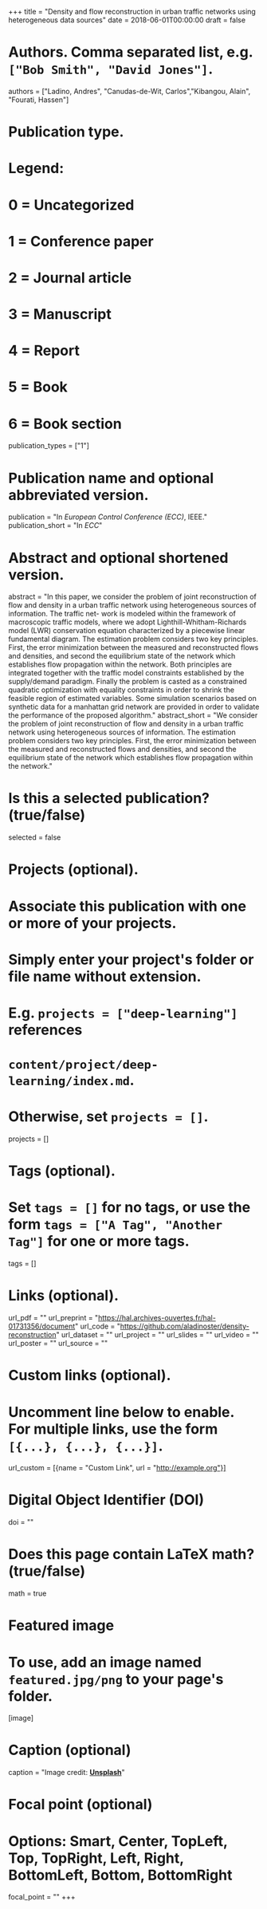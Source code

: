 +++
title = "Density and flow reconstruction in urban traffic networks using heterogeneous data sources"
date = 2018-06-01T00:00:00
draft = false

# Authors. Comma separated list, e.g. `["Bob Smith", "David Jones"]`.
authors = ["Ladino, Andres", "Canudas-de-Wit, Carlos","Kibangou, Alain", "Fourati, Hassen"]

# Publication type.
# Legend:
# 0 = Uncategorized
# 1 = Conference paper
# 2 = Journal article
# 3 = Manuscript
# 4 = Report
# 5 = Book
# 6 = Book section
publication_types = ["1"]

# Publication name and optional abbreviated version.
publication = "In *European Control Conference (ECC)*, IEEE."
publication_short = "In *ECC*"

# Abstract and optional shortened version.
abstract = "In this paper, we consider the problem of joint reconstruction of flow and density in a urban traffic network using heterogeneous sources of information. The traffic net- work is modeled within the framework of macroscopic traffic models, where we adopt Lighthill-Whitham-Richards model (LWR) conservation equation characterized by a piecewise linear fundamental diagram. The estimation problem considers two key principles. First, the error minimization between the measured and reconstructed flows and densities, and second the equilibrium state of the network which establishes flow propagation within the network. Both principles are integrated together with the traffic model constraints established by the supply/demand paradigm. Finally the problem is casted as a constrained quadratic optimization with equality constraints in order to shrink the feasible region of estimated variables. Some simulation scenarios based on synthetic data for a manhattan grid network are provided in order to validate the performance of the proposed algorithm."
abstract_short = "We consider the problem of joint reconstruction of flow and density in a urban traffic network using heterogeneous sources of information. The estimation problem considers two key principles. First, the error minimization between the measured and reconstructed flows and densities, and second the equilibrium state of the network which establishes flow propagation within the network."

# Is this a selected publication? (true/false)
selected = false

# Projects (optional).
#   Associate this publication with one or more of your projects.
#   Simply enter your project's folder or file name without extension.
#   E.g. `projects = ["deep-learning"]` references 
#   `content/project/deep-learning/index.md`.
#   Otherwise, set `projects = []`.
projects = []

# Tags (optional).
#   Set `tags = []` for no tags, or use the form `tags = ["A Tag", "Another Tag"]` for one or more tags.
tags = []

# Links (optional).
url_pdf = ""
url_preprint = "https://hal.archives-ouvertes.fr/hal-01731356/document"
url_code = "https://github.com/aladinoster/density-reconstruction"
url_dataset = ""
url_project = ""
url_slides = ""
url_video = ""
url_poster = ""
url_source = ""

# Custom links (optional).
#   Uncomment line below to enable. For multiple links, use the form `[{...}, {...}, {...}]`.
url_custom = [{name = "Custom Link", url = "http://example.org"}]

# Digital Object Identifier (DOI)
doi = ""

# Does this page contain LaTeX math? (true/false)
math = true

# Featured image
# To use, add an image named `featured.jpg/png` to your page's folder. 
[image]
  # Caption (optional)
  caption = "Image credit: [**Unsplash**](https://unsplash.com/photos/pLCdAaMFLTE)"

  # Focal point (optional)
  # Options: Smart, Center, TopLeft, Top, TopRight, Left, Right, BottomLeft, Bottom, BottomRight
  focal_point = ""
+++
